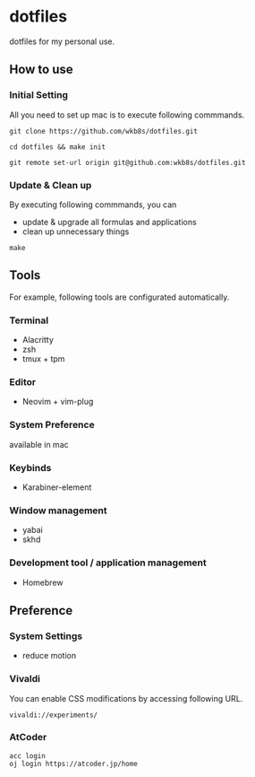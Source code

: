 # dotfiles
dotfiles for my personal use.

## How to use
### Initial Setting
All you need to set up mac is to execute following commmands.
```
git clone https://github.com/wkb8s/dotfiles.git
```
```
cd dotfiles && make init
```
```
git remote set-url origin git@github.com:wkb8s/dotfiles.git
```
### Update & Clean up
By executing following commmands, you can
- update & upgrade all formulas and applications
- clean up unnecessary things
```
make
```

## Tools
For example, following tools are configurated automatically.

### Terminal
- Alacritty
- zsh
- tmux + tpm

### Editor
- Neovim + vim-plug

### System Preference
available in mac

### Keybinds
- Karabiner-element

### Window management
- yabai
- skhd

### Development tool / application management
- Homebrew


## Preference

### System Settings
- reduce motion

### Vivaldi
You can enable CSS modifications by accessing following URL.
```
vivaldi://experiments/
```

### AtCoder

```
acc login
oj login https://atcoder.jp/home
```

